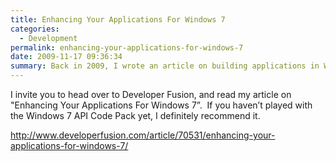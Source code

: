 ```yaml
---
title: Enhancing Your Applications For Windows 7
categories:
  - Development
permalink: enhancing-your-applications-for-windows-7
date: 2009-11-17 09:36:34
summary: Back in 2009, I wrote an article on building applications in Windows 7!
---
```


<p>I invite you to head over to Developer Fusion, and read my article on &quot;Enhancing Your Applications For Windows 7”.&#160; If you haven’t played with the Windows 7 API Code Pack yet, I definitely recommend it.</p>  <p><a title="http://www.developerfusion.com/article/70531/enhancing-your-applications-for-windows-7/" href="http://www.developerfusion.com/article/70531/enhancing-your-applications-for-windows-7/">http://www.developerfusion.com/article/70531/enhancing-your-applications-for-windows-7/</a></p>

